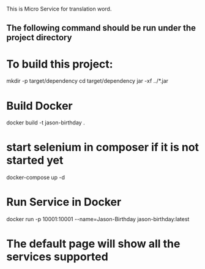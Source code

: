 This is Micro Service for translation word.

## The following command should be run under the project directory

# To build this project:

mkdir -p target/dependency
cd target/dependency
jar -xf ../*.jar

# Build Docker 
docker build -t jason-birthday .

# start selenium in composer if it is not started yet
docker-compose up -d

# Run Service in Docker
docker run -p 10001:10001  --name=Jason-Birthday jason-birthday:latest

# The default page will show all the services supported
